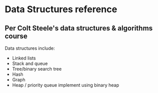 # Data Structures reference
## Per Colt Steele's data structures & algorithms course 


Data structures include:
- Linked lists
- Stack and queue
- Tree/binary search tree
- Hash
- Graph
- Heap / priority queue implement using binary heap

